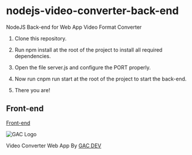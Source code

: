 # nodejs-video-converter-back-end
NodeJS Back-end for Web App Video Format Converter

1. Clone this repository.

2. Run npm install at the root of the project to install all required dependencies.

3. Open the file server.js and configure the PORT properly.

4. Now run cnpm run start at the root of the project to start the back-end.

5. There you are!

## Front-end

[Front-end](https://github.com/affkoul/react-online-video-converter)

![GAC Logo](https://geniusandcourage.com/favicon.ico)

Video Converter Web App By [GAC DEV](https://geniusandcourage.com)